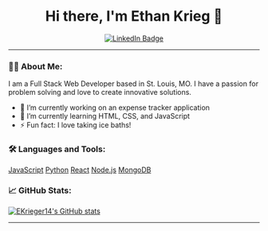 <h1 align="center">Hi there, I'm Ethan Krieg 👋</h1>

<p align="center">
  <a href="https://www.linkedin.com/in/ethan-krieg-948353256/"><img src="https://img.shields.io/badge/LinkedIn-blue?style=flat-square&logo=linkedin" alt="LinkedIn Badge"/></a>
<!--   <a href="https://yourwebsite.com"><img src="https://img.shields.io/badge/Website-green?style=flat-square" alt="Website Badge"/></a> -->
</p>

---

### 👨‍💻 About Me:
I am a Full Stack Web Developer based in St. Louis, MO. I have a passion for problem solving and love to create innovative solutions.

- 🔭 I’m currently working on an expense tracker application
- 🌱 I’m currently learning HTML, CSS, and JavaScript
- ⚡ Fun fact: I love taking ice baths!

### 🛠️ Languages and Tools:

[JavaScript](https://img.shields.io/badge/-JavaScript-black?style=flat-square&logo=javascript)
[Python](https://img.shields.io/badge/-Python-black?style=flat-square&logo=Python)
[React](https://img.shields.io/badge/-React-black?style=flat-square&logo=react)
[Node.js](https://img.shields.io/badge/-Node.js-black?style=flat-square&logo=node.js)
[MongoDB](https://img.shields.io/badge/-MongoDB-black?style=flat-square&logo=mongodb)
<!-- Add or remove languages and tools as per your skills -->

### 📈 GitHub Stats:

[![EKrieger14's GitHub stats](https://github-readme-stats.vercel.app/api?username=EKrieger14&show_icons=true&theme=radical)](https://github.com/EKrieger14/github-readme-stats)

---

